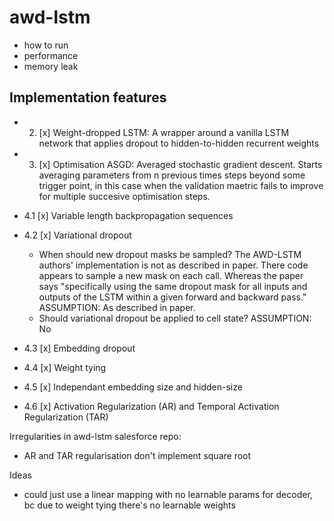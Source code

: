 # awd-lstm

- how to run
- performance
- memory leak


## Implementation features

- 2. [x] Weight-dropped LSTM: A wrapper around a vanilla LSTM network that applies dropout to hidden-to-hidden recurrent weights

- 3. [x] Optimisation ASGD: Averaged stochastic gradient descent. Starts averaging parameters from n previous times steps beyond some trigger point, in this case when the validation maetric fails to improve for multiple succesive optimisation steps.

- 4.1 [x] Variable length backpropagation sequences 

- 4.2 [x] Variational dropout

  - When should new dropout masks be sampled? The AWD-LSTM authors' implementation is not as described in paper. There code appears to sample a new mask on each call. Whereas the paper says "specifically using the same dropout mask for all inputs and outputs of the LSTM within a given forward and backward pass." ASSUMPTION: As described in paper.
  - Should variational dropout be applied to cell state? ASSUMPTION: No

- 4.3 [x] Embedding dropout 
- 4.4 [x] Weight tying 
- 4.5 [x] Independant embedding size and hidden-size
- 4.6 [x] Activation Regularization (AR) and Temporal Activation Regularization (TAR)




Irregularities in awd-lstm salesforce repo:
- AR and TAR regularisation don't implement square root

Ideas
- could just use a linear mapping with no learnable params for decoder, bc due to weight tying there's no learnable weights